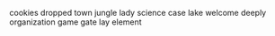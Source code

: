 cookies dropped town jungle lady science case lake welcome deeply organization game gate lay element